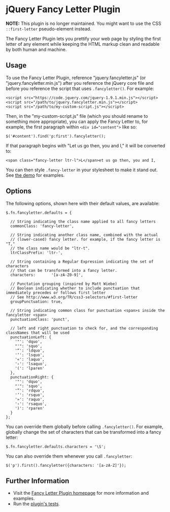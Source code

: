 # jQuery Fancy Letter Plugin

**NOTE:** This plugin is no longer maintained. You might want to use the CSS `::first-letter` pseudo-element instead.

The Fancy Letter Plugin lets you prettify your web page by styling the first letter of any element while keeping the HTML markup clean and readable by both human and machine.

## Usage

To use the Fancy Letter Plugin, reference "jquery.fancyletter.js" (or "jquery.fancyletter.min.js") after you reference the jQuery core file and before you reference the script that uses `.fancyletter()`. For example:

    <script src="https://code.jquery.com/jquery-1.9.1.min.js"></script>
    <script src="/path/to/jquery.fancyletter.min.js"></script>
    <script src="/path/to/my-custom-script.js"></script>

Then, in the "my-custom-script.js" file (which you should rename to something more appropriate), you can apply the Fancy Letter to, for example, the first paragraph within `<div id="content">` like so:

    $('#content').find('p:first').fancyletter();

If that paragraph begins with "Let us go then, you and I," it will be converted to:

    <span class="fancy-letter ltr-l">L</span>et us go then, you and I,

You can then style `.fancy-letter` in your stylesheet to make it stand out. See <a href="https://kswedberg.github.io/jquery-fancyletter/#demo">the demo</a> for examples.

## Options

The following options, shown here with their default values, are available:

    $.fn.fancyletter.defaults = {

      // String indicating the class name applied to all fancy letters
      commonClass: 'fancy-letter',

      // String indicating another class name, combined with the actual
      // (lower-cased) fancy letter. for example, if the fancy letter is "T,"
      // the class name would be "ltr-t".
      ltrClassPrefix: 'ltr-',

      // String containing a Regular Expression indicating the set of characters
      // that can be transformed into a fancy letter.
      characters:       '[a-zA-Z0-9]',

      // Punctation grouping (inspired by Matt Wiebe)
      // Boolean indicating whether to include punctuation that immediately precedes or follows first letter
      // See http://www.w3.org/TR/css3-selectors/#first-letter
      groupPunctuation: true,

      // String indicating common class for punctuation <span>s inside the fancyletter <span>
      punctuationClass: 'punct',

      // left and right punctuation to check for, and the corresponding classNames that will be used
      punctuationLeft: {
        '"': 'dquo',
        "'": 'squo',
        '“': 'ldquo',
        '‘': 'lsquo',
        '«': 'laquo',
        '‹': 'lsaquo',
        '(': 'lparen'
      },
      punctuationRight: {
        '"': 'dquo',
        "'": 'squo',
        '”': 'rdquo',
        '’': 'rsquo',
        '»': 'raquo',
        '›': 'rsaquo',
        ')': 'rparen'
      }
    };

You can override them globally before calling `.fancyletter()`. For example, globally change the set of characters that can be transformed into a fancy letter:

    $.fn.fancyletter.defaults.characters = '\S';

You can also override them whenever you call `.fancyletter`:

    $('p').first().fancyletter({characters: '[a-zA-Z]'});

## Further Information

* Visit the
<a href="https://kswedberg.github.io/jquery-fancyletter/">Fancy Letter Plugin homepage</a> for more information and examples.
* Run the <a href="https://kswedberg.github.io/jquery-fancyletter/test/">plugin's tests</a>.
